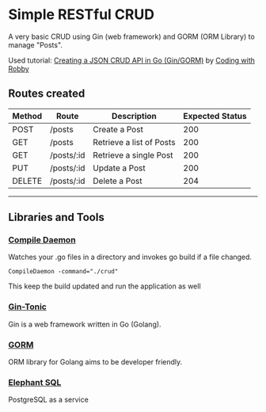 # Simple RESTful CRUD

A very basic CRUD using Gin (web framework) and GORM (ORM Library) to manage "Posts".

Used tutorial: [Creating a JSON CRUD API in Go (Gin/GORM)](https://www.youtube.com/watch?v=lf_kiH_NPvM) by [ Coding with Robby](https://www.youtube.com/@codingwithrobby)

## Routes created

| Method | Route | Description | Expected Status |
|--|--|--|--|
| POST | /posts | Create a Post| 200 |
| GET | /posts | Retrieve a list of Posts| 200 |
| GET | /posts/:id | Retrieve a single Post| 200 |
| PUT | /posts/:id | Update a Post| 200 |
| DELETE | /posts/:id | Delete a Post| 204 |

------
## Libraries and Tools

### [**Compile Daemon**](https://github.com/githubnemo/CompileDaemon)
Watches your .go files in a directory and invokes go build if a file changed.

```
CompileDaemon -command="./crud"
```

This keep the build updated and run the application as well

### [**Gin-Tonic**](https://gin-gonic.com/)

Gin is a web framework written in Go (Golang).

### [**GORM**](https://gorm.io/)

ORM library for Golang aims to be developer friendly.

### [**Elephant SQL**](https://www.elephantsql.com/)

PostgreSQL as a service